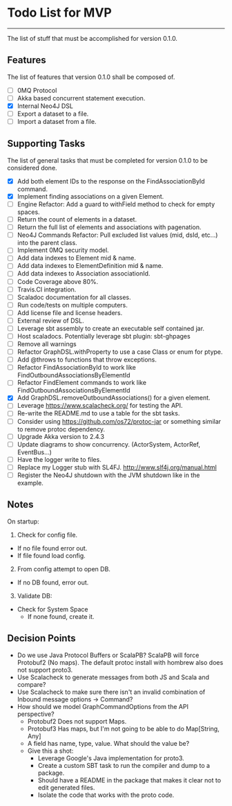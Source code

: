 # Todo List for MVP
- - -
The list of stuff that must be accomplished for version 0.1.0.

## Features
The list of features that version 0.1.0 shall be composed of.
* [ ] 0MQ Protocol
* [ ] Akka based concurrent statement execution.
* [X] Internal Neo4J DSL
* [ ] Export a dataset to a file.
* [ ] Import a dataset from a file.

## Supporting Tasks
The list of general tasks that must be completed for version 0.1.0 to be considered done.
* [X] Add both element IDs to the response on the FindAssociationById command.
* [X] Implement finding associations on a given Element.
* [ ] Engine Refactor: Add a guard to withField method to check for empty spaces.
* [ ] Return the count of elements in a dataset.
* [ ] Return the full list of elements and associations with pagenation.
* [ ] Neo4J Commands Refactor: Pull excluded list values (mid, dsId, etc...) into the parent class.
* [ ] Implement 0MQ security model.
* [ ] Add data indexes to Element mid & name.
* [ ] Add data indexes to ElementDefinition mid & name.
* [ ] Add data indexes to Association associationId.
* [ ] Code Coverage above 80%.
* [ ] Travis.CI integration.
* [ ] Scaladoc documentation for all classes.
* [ ] Run code/tests on multiple computers.
* [ ] Add license file and license headers.
* [ ] External review of DSL.
* [ ] Leverage sbt assembly to create an executable self contained jar.
* [ ] Host scaladocs. Potentially leverage sbt plugin: sbt-ghpages
* [ ] Remove all warnings
* [ ] Refactor GraphDSL.withProperty to use a case Class or enum for ptype.
* [ ] Add @throws to functions that throw exceptions.
* [ ] Refactor FindAssociationById to work like FindOutboundAssociationsByElementId
* [ ] Refactor FindElement commands to work like FindOutboundAssociationsByElementId
* [X] Add GraphDSL.removeOutboundAssociations() for a given element.
* [ ] Leverage https://www.scalacheck.org/ for testing the API.
* [ ] Re-write the README.md to use a table for the sbt tasks.
* [ ] Consider using https://github.com/os72/protoc-jar or something similar to remove protoc dependency.
* [ ] Upgrade Akka version to 2.4.3
* [ ] Update diagrams to show concurrency. (ActorSystem, ActorRef, EventBus...)
* [ ] Have the logger write to files.
* [ ] Replace my Logger stub with SL4FJ. http://www.slf4j.org/manual.html
* [ ] Register the Neo4J shutdown with the JVM shutdown like in the example.

## Notes
On startup:
1. Check for config file.
  * If no file found error out.
  * If file found load config.
2. From config attempt to open DB.
  * If no DB found, error out.
3. Validate DB:
  * Check for System Space
    * If none found, create it.

## Decision Points
* Do we use Java Protocol Buffers or ScalaPB? ScalaPB will force Protobuf2 (No maps). The default protoc install with hombrew also does not support proto3.
* Use Scalacheck to generate messages from both JS and Scala and compare?
* Use Scalacheck to make sure there isn't an invalid combination of Inbound message options -> Command?
* How should we model GraphCommandOptions from the API perspective?
  * Protobuf2 Does not support Maps.
  * Protobuf3 Has maps, but I'm not going to be able to do Map[String, Any]
  * A field has name, type, value. What should the value be?
  * Give this a shot:
    * Leverage Google's Java implementation for proto3.
    * Create a custom SBT task to run the compiler and dump to a package.
    * Should have a README in the package that makes it clear not to edit generated files.
    * Isolate the code that works with the proto code.
